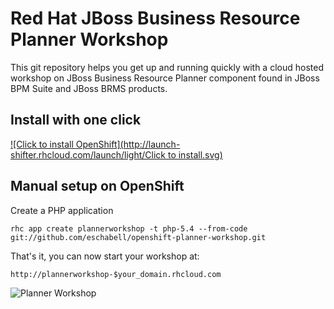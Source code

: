 Red Hat JBoss Business Resource Planner Workshop
================================================
This git repository helps you get up and running quickly with a 
cloud hosted workshop on JBoss Business Resource Planner component
found in JBoss BPM Suite and JBoss BRMS products.

Install with one click
----------------------
[![Click to install OpenShift](http://launch-shifter.rhcloud.com/launch/light/Click to  install.svg)](https://openshift.redhat.com/app/console/application_type/custom?&cartridges[]=php-5.4&initial_git_url=https://github.com/eschabell/openshift-plannerworkshop.git&name=plannerworkshop)

Manual setup on OpenShift
-------------------------

Create a PHP application

    rhc app create plannerworkshop -t php-5.4 --from-code git://github.com/eschabell/openshift-planner-workshop.git

That's it, you can now start your workshop at:

    http://plannerworkshop-$your_domain.rhcloud.com

![Planner Workshop](https://raw.githubusercontent.com/eschabell/openshift-planner-workshop/master/php/cover.png)

